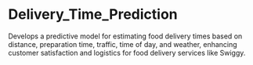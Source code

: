 # Delivery_Time_Prediction
Develops a predictive model for estimating food delivery times based on distance, preparation time, traffic, time of day, and weather, enhancing customer satisfaction and logistics for food delivery services like Swiggy.
